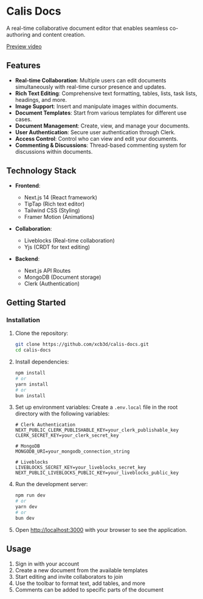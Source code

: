# Calis Docs

A real-time collaborative document editor that enables seamless co-authoring and content creation.

[Preview video](https://youtu.be/uRLInPS3be8)

## Features

- **Real-time Collaboration**: Multiple users can edit documents simultaneously with real-time cursor presence and updates.
- **Rich Text Editing**: Comprehensive text formatting, tables, lists, task lists, headings, and more.
- **Image Support**: Insert and manipulate images within documents.
- **Document Templates**: Start from various templates for different use cases.
- **Document Management**: Create, view, and manage your documents.
- **User Authentication**: Secure user authentication through Clerk.
- **Access Control**: Control who can view and edit your documents.
- **Commenting & Discussions**: Thread-based commenting system for discussions within documents.

## Technology Stack

- **Frontend**:
  - Next.js 14 (React framework)
  - TipTap (Rich text editor)
  - Tailwind CSS (Styling)
  - Framer Motion (Animations)

- **Collaboration**:
  - Liveblocks (Real-time collaboration)
  - Yjs (CRDT for text editing)

- **Backend**:
  - Next.js API Routes
  - MongoDB (Document storage)
  - Clerk (Authentication)

## Getting Started

### Installation

1. Clone the repository:
   ```bash
   git clone https://github.com/xcb3d/calis-docs.git
   cd calis-docs
   ```

2. Install dependencies:
   ```bash
   npm install
   # or
   yarn install
   # or
   bun install
   ```

3. Set up environment variables:
   Create a `.env.local` file in the root directory with the following variables:
   ```
   # Clerk Authentication
   NEXT_PUBLIC_CLERK_PUBLISHABLE_KEY=your_clerk_publishable_key
   CLERK_SECRET_KEY=your_clerk_secret_key
   
   # MongoDB
   MONGODB_URI=your_mongodb_connection_string
   
   # Liveblocks
   LIVEBLOCKS_SECRET_KEY=your_liveblocks_secret_key
   NEXT_PUBLIC_LIVEBLOCKS_PUBLIC_KEY=your_liveblocks_public_key
   ```

4. Run the development server:
   ```bash
   npm run dev
   # or
   yarn dev
   # or
   bun dev
   ```

5. Open [http://localhost:3000](http://localhost:3000) with your browser to see the application.

## Usage

1. Sign in with your account
2. Create a new document from the available templates
3. Start editing and invite collaborators to join
4. Use the toolbar to format text, add tables, and more
5. Comments can be added to specific parts of the document
